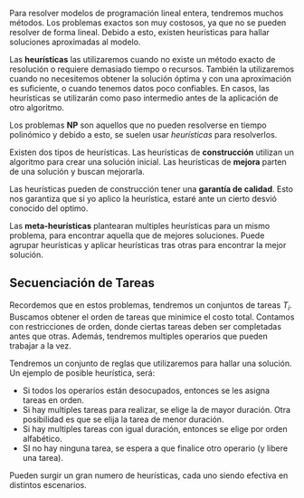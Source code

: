 Para resolver modelos de programación lineal entera, tendremos muchos métodos. Los problemas exactos son muy costosos, ya que no se pueden resolver de forma lineal. Debido a esto, existen heurísticas para hallar soluciones aproximadas al modelo.

Las **heurísticas** las utilizaremos cuando no existe un método exacto de resolución o requiere demasiado tiempo o recursos. También la utilizaremos cuando no necesitemos obtener la solución óptima y con una aproximación es suficiente, o cuando tenemos datos poco confiables. En casos, las heurísticas se utilizarán como paso intermedio antes de la aplicación de otro algoritmo.

Los problemas **NP** son aquellos que no pueden resolverse en tiempo polinómico y debido a esto, se suelen usar *heurísticas* para resolverlos.

Existen dos tipos de heurísticas. Las heurísticas de **construcción** utilizan un algoritmo para crear una solución inicial. Las heurísticas de **mejora** parten de una solución y buscan mejorarla.

Las heurísticas pueden de construcción tener una **garantía de calidad**. Esto nos garantiza que si yo aplico la heurística, estaré ante un cierto desvió conocido del optimo.

Las **meta-heurísticas** plantearan multiples heurísticas para un mismo problema, para encontrar aquella que de mejores soluciones. Puede agrupar heurísticas y aplicar heurísticas tras otras para encontrar la mejor solución.

## Secuenciación de Tareas

Recordemos que en estos problemas, tendremos un conjuntos de tareas $T_i$. Buscamos obtener el orden de tareas que minimice el costo total. Contamos con restricciones de orden, donde ciertas tareas deben ser completadas antes que otras. Además, tendremos multiples operarios que pueden trabajar a la vez.

Tendremos un conjunto de reglas que utilizaremos para hallar una solución. Un ejemplo de posible heurística, será:

- Si todos los operarios están desocupados, entonces se les asigna tareas en orden.
- Si hay multiples tareas para realizar, se elige la de mayor duración. Otra posibilidad es que se elija la tarea de menor duración.
- Si hay multiples tareas con igual duración, entonces se elige por orden alfabético.
- SI no hay ninguna tarea, se espera a que finalice otro operario (y libere una tarea).

Pueden surgir un gran numero de heurísticas, cada uno siendo efectiva en distintos escenarios.
